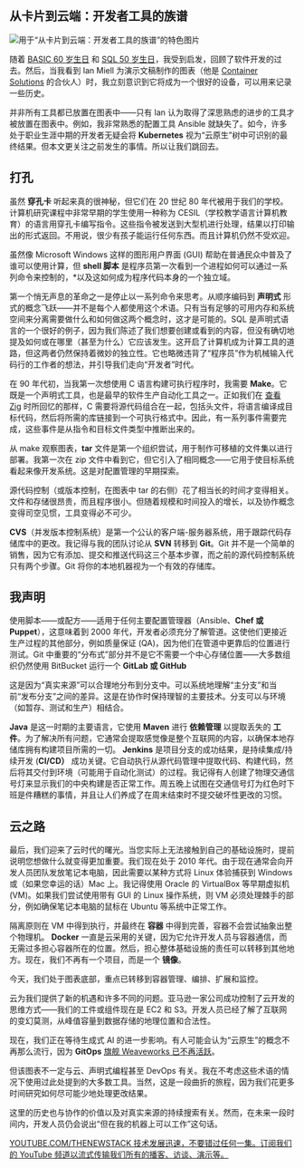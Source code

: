 ## 从卡片到云端：开发者工具的族谱

![用于“从卡片到云端：开发者工具的族谱”的特色图片](https://cdn.thenewstack.io/media/2024/05/07b3508e-joel-jasmin-forestbird-kfy_fwhfplc-unsplash-1024x683.jpg)

随着 [BASIC 60 岁生日](https://thenewstack.io/basic-at-60-how-this-simpler-language-impacted-programming/) 和 [SQL 50 岁生日](https://thenewstack.io/sql-schema-generation-with-large-language-models/)，我受到启发，回顾了软件开发的过去。然后，当我看到 Ian Miell 为演示文稿制作的图表（他是 [Container Solutions](https://www.container-solutions.com/) 的合伙人）时，我立刻意识到它将成为一个很好的设备，可以用来记录一些历史。

并非所有工具都已放置在图表中——只有 Ian 认为取得了深思熟虑的进步的工具才被放置在图表中。例如，我非常熟悉的配置工具 Ansible 就缺失了。如今，许多处于职业生涯中期的开发者无疑会将 **Kubernetes** 视为“云原生”树中可识别的最终结果。但本文更关注之前发生的事情。所以让我们跳回去。

## 打孔

虽然 **穿孔卡** 听起来真的很神秘，但它们在 20 世纪 80 年代被用于我们的学校。计算机研究课程中非常早期的学生使用一种称为 CESIL（学校教学语言计算机教育）的语言用穿孔卡编写指令。这些指令被发送到大型机进行处理，结果以打印输出的形式返回。不用说，很少有孩子能运行任何东西。而且计算机仍然不受欢迎。

虽然像 Microsoft Windows 这样的图形用户界面 (GUI) 帮助在普通民众中普及了谁可以使用计算，但 **shell 脚本** 是程序员第一次看到一个进程如何可以通过一系列命令来控制的，*以及这如何成为程序代码本身的一个独立域。

第一个悄无声息的革命之一是停止以一系列命令来思考。从顺序编码到 **声明式** 形式的概念飞跃——并不是每个人都使用这个术语。只有当有足够的可用内存和系统空间来分离需要做什么和如何做这两个概念时，这才是可能的。SQL 是声明式语言的一个很好的例子，因为我们陈述了我们想要创建或看到的内容，但没有确切地提及如何或在哪里（甚至为什么）它应该发生。这开启了计算机成为计算工具的道路，但这两者仍然保持着微妙的独立性。它也略微违背了“程序员”作为机械输入代码行的工作者的想法，并引导我们走向“开发者”时代。

在 90 年代初，当我第一次想使用 C 语言构建可执行程序时，我需要 **Make**。它既是一个声明式工具，也是最早的软件生产自动化工具之一。正如我们在 [查看 Zig](https://thenewstack.io/introduction-to-zig-a-potential-heir-to-c/) 时所回忆的那样，C 需要将源代码组合在一起，包括头文件，将语言编译成目标代码，然后将所需的库链接到一个可执行格式中。因此，有一系列事件需要完成，这些事件是从指令和目标文件类型中推断出来的。

从 make 观察图表，**tar** 文件是第一个组织尝试，用于制作可移植的文件集以进行部署。我第一次在 zip 文件中看到它，但它引入了相同概念——它用于使目标系统看起来像开发系统。这是对配置管理的早期探索。

源代码控制（或版本控制，在图表中 tar 的右侧）花了相当长的时间才变得相关。文件和存储很昂贵，而且程序很小。但随着规模和时间投入的增长，以及协作概念变得司空见惯，工具变得必不可少。

**CVS**（并发版本控制系统）是第一个公认的客户端-服务器系统，用于跟踪代码存储库中的更改。我记得与我的团队讨论从 **SVN** 转移到 **Git**。Git 并不是一个简单的销售，因为它有添加、提交和推送代码这三个基本步骤，而之前的源代码控制系统只有两个步骤。Git 将你的本地机器视为一个有效的存储库。

## 我声明

使用脚本——或配方——适用于任何主要配置管理器（Ansible、**Chef 或 Puppet**），这意味着到 2000 年代，开发者必须充分了解管道。这使他们更接近生产过程的其他部分，例如质量保证 (QA)，因为他们在管道中更靠后的位置进行测试。Git 中重要的“分布式”部分并不是它不需要一个中心存储位置——大多数组织仍然使用 BitBucket 运行一个
**GitLab 或 GitHub**

这是因为“真实来源”可以合理地分布到分支中。可以系统地理解“主分支”和当前“发布分支”之间的差异。这是在协作时保持理智的主要技术。分支可以与环境（如暂存、测试和生产）相结合。

**Java** 是这一时期的主要语言，它使用 **Maven** 进行 **依赖管理** 以提取丢失的 **工件**。为了解决所有问题，它通常会提取感觉像是整个互联网的内容，以确保本地存储库拥有构建项目所需的一切。 **Jenkins** 是项目分支的成功结果，是持续集成/持续开发 (**CI/CD）** 成功关键。它自动执行从源代码管理中提取代码、构建代码，然后将其交付到环境（可能用于自动化测试）的过程。我记得有人创建了物理交通信号灯来显示我们的中央构建是否正常工作。周五晚上试图在交通信号灯为红色时下班是件糟糕的事情，并且让人们养成了在周末结束时不提交破坏性更改的习惯。

## 云之路

最后，我们迎来了云时代的曙光。当您实际上无法接触到自己的基础设施时，提前说明您想做什么就变得更加重要。我们现在处于 2010 年代。由于现在通常会向开发人员团队发放笔记本电脑，因此需要以某种方式将 Linux 体验捕获到 Windows 或（如果您幸运的话）Mac 上。我记得使用 Oracle 的 VirtualBox 等早期虚拟机 (VM)。如果我们尝试使用带有 GUI 的 Linux 操作系统，则 VM 必须处理棘手的部分，例如确保笔记本电脑的鼠标在 Ubuntu 等系统中正常工作。

隔离原则在 VM 中得到执行，并最终在 **容器** 中得到完善，容器不会尝试抽象出整个物理机。 **Docker** 一直是云采用的关键，因为它允许开发人员与容器通信，而无需过多担心容器所在的位置。然后，担心整体基础设施的责任可以转移到其他地方。现在，我们不再有一个项目，而是一个 **镜像**。

今天，我们处于图表底部，重点已转移到容器管理、编排、扩展和监控。

云为我们提供了新的机遇和许多不同的问题。亚马逊一家公司成功控制了云开发的思维方式——我们的工件或组件现在是 EC2 和 S3。开发人员已经了解了互联网的变幻莫测，从峰值容量到数据存储的地理位置和合法性。

现在，我们正在等待生成式 AI 的进一步影响。有人可能会认为“云原生”的概念不再那么流行，因为 **GitOps** [旗舰 Weaveworks 已不再活跃](https://thenewstack.io/end-of-an-era-weaveworks-closes-shop-amid-cloud-native-turbulence/)。

但该图表不一定与云、声明式编程甚至 DevOps 有关。我在不考虑这些术语的情况下使用过此处提到的大多数工具。当然，这是一段曲折的旅程，因为我们花更多时间研究如何尽可能少地处理更改结果。

这里的历史也与协作的价值以及对真实来源的持续搜索有关。然而，在未来一段时间内，开发人员仍会说出“但在我的机器上可以工作”这句话。

[
YOUTUBE.COM/THENEWSTACK
技术发展迅速，不要错过任何一集。订阅我们的 YouTube
频道以流式传输我们所有的播客、访谈、演示等。
](https://youtube.com/thenewstack?sub_confirmation=1)
